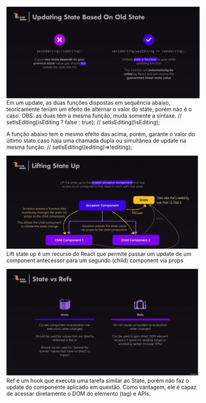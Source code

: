 ![](UpdatingState.png)
Em um update, as duas funções dispostas em sequência abaixo, 
teoricamente teriam um efeito de alternar o valor do state, 
porém não é o caso.
OBS: as duas têm a mesma função, muda somente a sintaxe.
    // setIsEditing(isEditing ? false : true);
    // setIsEditing(!isEditing);
    
A função abaixo tem o mesmo efeito das acima,
porém, garante o valor do último state 
caso haja uma chamada dupla ou simultânea de update 
na mesma função.
   // setIsEditing((editing)=>!editing);

![](LiftingStateUp.png)
Lift state up é um recurso do React que permite passar um update
de um component antecessor para um segundo (child) component via props

![](stateVSrefs.png)
Ref é um hook que executa uma tarefa similar ao State, porém não 
faz o update do componente aplicado em questão. Como vantagem,
ele é capaz de acessar diretamente o DOM do elemento (tag) e APIs. 